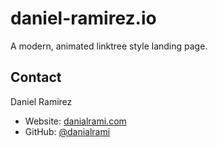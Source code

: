 # daniel-ramirez.io

A modern, animated linktree style landing page.

## Contact

Daniel Ramirez
- Website: [danialrami.com](https://danialrami.com)
- GitHub: [@danialrami](https://github.com/danialrami)
